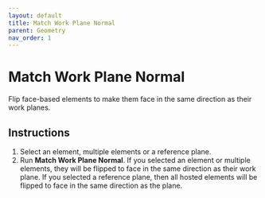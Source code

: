 ```yaml
---
layout: default
title: Match Work Plane Normal
parent: Geometry
nav_order: 1
---
```


# Match Work Plane Normal
Flip face-based elements to make them face in the same direction as their work 
planes.

## Instructions
1. Select an element, multiple elements or a reference plane.
2. Run **Match Work Plane Normal**. If you selected an element or multiple 
elements, they will be flipped to face in the same direction as their work 
plane. If you selected a reference plane, then all hosted elements will be 
flipped to face in the same direction as the plane.